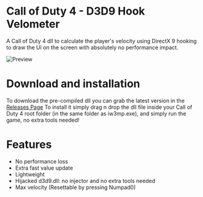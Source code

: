 # Call of Duty 4 - D3D9 Hook Velometer

A Call of Duty 4 dll to calculate the player's velocity using DirectX 9 hooking to draw the UI on the screen with absolutely no performance impact.

![Preview](https://i.imgur.com/ZhEoDhZ.jpg)

# Download and installation
To download the pre-compiled dll you can grab the latest version in the [Releases Page](https://github.com/Rex109/D3D9-Hook-CoD4-Velometer/releases)
To install it simply drag n drop the dll file inside your Call of Duty 4 root folder (in the same folder as iw3mp.exe), and simply run the game, no extra tools needed!


# Features
- No performance loss
- Extra fast value update
- Lightweight
- Hijacked d3d9.dll: no injector and no extra tools needed
- Max velocity (Resettable by pressing Numpad0)

